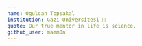 ```yaml
---
name: Ogulcan Topsakal 
institution: Gazi Universitesi 🚩
quote: Our true mentor in life is science.
github_user: mamm0n
---
```

